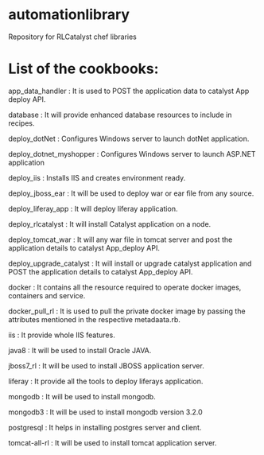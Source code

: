 # automationlibrary
Repository for RLCatalyst chef libraries


# List of the cookbooks:

app_data_handler : It is used to POST the application data to catalyst App deploy API.

database : It will provide enhanced database resources to include in recipes.

deploy_dotNet : Configures Windows server to launch dotNet application.

deploy_dotnet_myshopper : Configures Windows server to launch ASP.NET application

deploy_iis : Installs IIS and creates environment ready.

deploy_jboss_ear : It will be used to deploy war or ear file from any source.

deploy_liferay_app : It will deploy liferay application.

deploy_rlcatalyst  : It will install Catalyst application on a node.

deploy_tomcat_war  : It will any war file in  tomcat server and post the application details to catalyst App_deploy API.

deploy_upgrade_catalyst : It will install or upgrade catalyst application and POST the application details to catalyst App_deploy API.

docker : It contains all the resource required to  operate docker images, containers and service.

docker_pull_rl : It is used to pull the private docker image by passing the attributes mentioned in the respective metadaata.rb. 

iis  :  It provide whole IIS features.

java8 : It will be used to install Oracle JAVA.

jboss7_rl : It will be used to install JBOSS application server.

liferay : It provide all the tools to deploy liferays application.

mongodb : It will be used to install mongodb.

mongodb3 : It will be used to install mongodb version 3.2.0

postgresql : It helps in installing postgres server and client.

tomcat-all-rl : It will be used to install tomcat application server.

